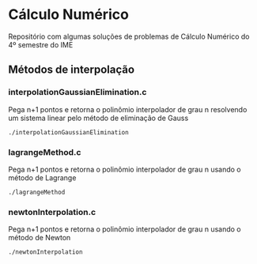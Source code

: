 # Cálculo Numérico

Repositório com algumas soluções de problemas de Cálculo Numérico do 4º semestre do IME

## Métodos de interpolação

### interpolationGaussianElimination.c
Pega n+1 pontos e retorna o polinômio interpolador de grau n resolvendo um sistema linear pelo método de eliminação de Gauss
```
./interpolationGaussianElimination
```

### lagrangeMethod.c
Pega n+1 pontos e retorna o polinômio interpolador de grau n usando o método de Lagrange
```
./lagrangeMethod
```

### newtonInterpolation.c
Pega n+1 pontos e retorna o polinômio interpolador de grau n usando o método de Newton
```
./newtonInterpolation
```
